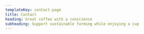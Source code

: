 ```yaml
---
templateKey: contact-page
title: Contact
heading: Great coffee with a conscience
subheading: Support sustainable farming while enjoying a cup
---
```

